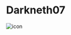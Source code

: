 # Darkneth07
![icon](https://github.com/CARLOVXV/UPDATER/assets/134110484/077aac61-054b-455e-acca-0c0c8c911ae4)
